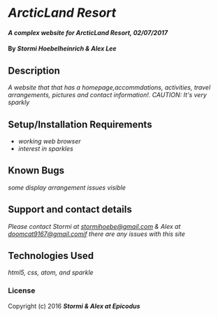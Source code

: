 # _ArcticLand Resort_

#### _A complex website for ArcticLand Resort, 02/07/2017_

#### By _**Stormi Hoebelheinrich & Alex Lee**_

## Description

_A website that that has a homepage,accommdations, activities, travel arrangements, pictures and contact information!. CAUTION: It's very sparkly_

## Setup/Installation Requirements

* _working web browser_
* _interest in sparkles_

## Known Bugs

_some display arrangement issues visible_

## Support and contact details

_Please contact Stormi at stormihoebe@gmail.com & Alex at doomcat9167@gmail.comif there are any issues with this site_

## Technologies Used

_html5, css, atom, and sparkle_

### License


Copyright (c) 2016 **_Stormi & Alex at Epicodus_**
